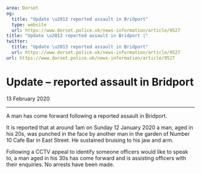 ```yaml
area: Dorset
og:
  title: "Update \u2013 reported assault in Bridport"
  type: website
  url: https://www.dorset.police.uk/news-information/article/9527
title: "Update \u2013 reported assault in Bridport |"
twitter:
  title: "Update \u2013 reported assault in Bridport"
  url: https://www.dorset.police.uk/news-information/article/9527
url: https://www.dorset.police.uk/news-information/article/9527
```

# Update – reported assault in Bridport

13 February 2020

* * *

A man has come forward following a reported assault in Bridport.

It is reported that at around 1am on Sunday 12 January 2020 a man, aged in his 20s, was punched in the face by another man in the garden of Number 10 Cafe Bar in East Street. He sustained bruising to his jaw and arm.

Following a CCTV appeal to identify someone officers would like to speak to, a man aged in his 30s has come forward and is assisting officers with their enquiries. No arrests have been made.
